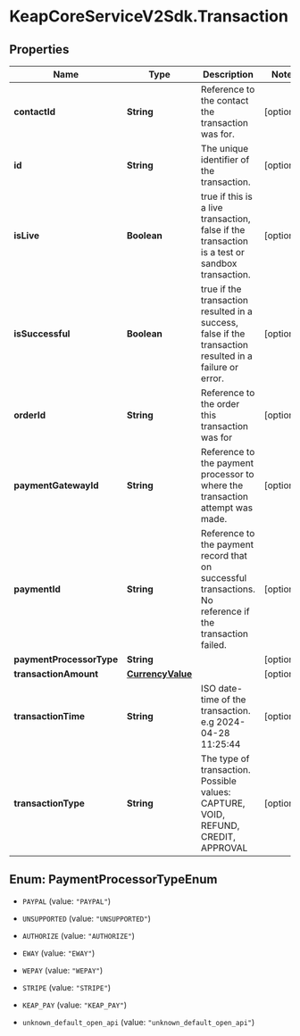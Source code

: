 # KeapCoreServiceV2Sdk.Transaction

## Properties

Name | Type | Description | Notes
------------ | ------------- | ------------- | -------------
**contactId** | **String** | Reference to the contact the transaction was for. | [optional] 
**id** | **String** | The unique identifier of the transaction. | [optional] 
**isLive** | **Boolean** | true if this is a live transaction, false if the transaction is a test or sandbox transaction. | [optional] 
**isSuccessful** | **Boolean** | true if the transaction resulted in a success, false if the transaction resulted in a failure or error. | [optional] 
**orderId** | **String** | Reference to the order this transaction was for | [optional] 
**paymentGatewayId** | **String** | Reference to the payment processor to where the transaction attempt was made. | [optional] 
**paymentId** | **String** | Reference to the payment record that on successful transactions. No reference if the transaction failed. | [optional] 
**paymentProcessorType** | **String** |  | [optional] 
**transactionAmount** | [**CurrencyValue**](CurrencyValue.md) |  | [optional] 
**transactionTime** | **String** | ISO date-time of the transaction. e.g 2024-04-28 11:25:44 | [optional] 
**transactionType** | **String** | The type of transaction. Possible values: CAPTURE, VOID, REFUND, CREDIT, APPROVAL | [optional] 



## Enum: PaymentProcessorTypeEnum


* `PAYPAL` (value: `"PAYPAL"`)

* `UNSUPPORTED` (value: `"UNSUPPORTED"`)

* `AUTHORIZE` (value: `"AUTHORIZE"`)

* `EWAY` (value: `"EWAY"`)

* `WEPAY` (value: `"WEPAY"`)

* `STRIPE` (value: `"STRIPE"`)

* `KEAP_PAY` (value: `"KEAP_PAY"`)

* `unknown_default_open_api` (value: `"unknown_default_open_api"`)




